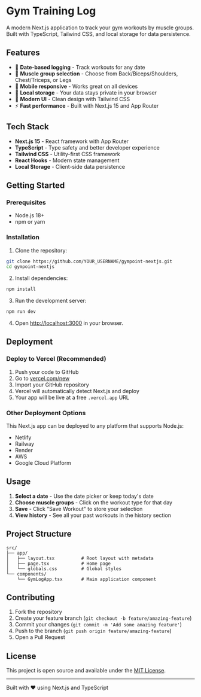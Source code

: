 # Gym Training Log

A modern Next.js application to track your gym workouts by muscle groups. Built with TypeScript, Tailwind CSS, and local storage for data persistence.

## Features

- 📅 **Date-based logging** - Track workouts for any date
- 💪 **Muscle group selection** - Choose from Back/Biceps/Shoulders, Chest/Triceps, or Legs
- 📱 **Mobile responsive** - Works great on all devices
- 💾 **Local storage** - Your data stays private in your browser
- 🎨 **Modern UI** - Clean design with Tailwind CSS
- ⚡ **Fast performance** - Built with Next.js 15 and App Router

## Tech Stack

- **Next.js 15** - React framework with App Router
- **TypeScript** - Type safety and better developer experience
- **Tailwind CSS** - Utility-first CSS framework
- **React Hooks** - Modern state management
- **Local Storage** - Client-side data persistence

## Getting Started

### Prerequisites

- Node.js 18+ 
- npm or yarn

### Installation

1. Clone the repository:
```bash
git clone https://github.com/YOUR_USERNAME/gympoint-nextjs.git
cd gympoint-nextjs
```

2. Install dependencies:
```bash
npm install
```

3. Run the development server:
```bash
npm run dev
```

4. Open [http://localhost:3000](http://localhost:3000) in your browser.

## Deployment

### Deploy to Vercel (Recommended)

1. Push your code to GitHub
2. Go to [vercel.com/new](https://vercel.com/new)
3. Import your GitHub repository
4. Vercel will automatically detect Next.js and deploy
5. Your app will be live at a free `.vercel.app` URL

### Other Deployment Options

This Next.js app can be deployed to any platform that supports Node.js:
- Netlify
- Railway
- Render
- AWS
- Google Cloud Platform

## Usage

1. **Select a date** - Use the date picker or keep today's date
2. **Choose muscle groups** - Click on the workout type for that day
3. **Save** - Click "Save Workout" to store your selection
4. **View history** - See all your past workouts in the history section

## Project Structure

```
src/
├── app/
│   ├── layout.tsx          # Root layout with metadata
│   ├── page.tsx            # Home page
│   └── globals.css         # Global styles
└── components/
    └── GymLogApp.tsx       # Main application component
```

## Contributing

1. Fork the repository
2. Create your feature branch (`git checkout -b feature/amazing-feature`)
3. Commit your changes (`git commit -m 'Add some amazing feature'`)
4. Push to the branch (`git push origin feature/amazing-feature`)
5. Open a Pull Request

## License

This project is open source and available under the [MIT License](LICENSE).

---

Built with ❤️ using Next.js and TypeScript
